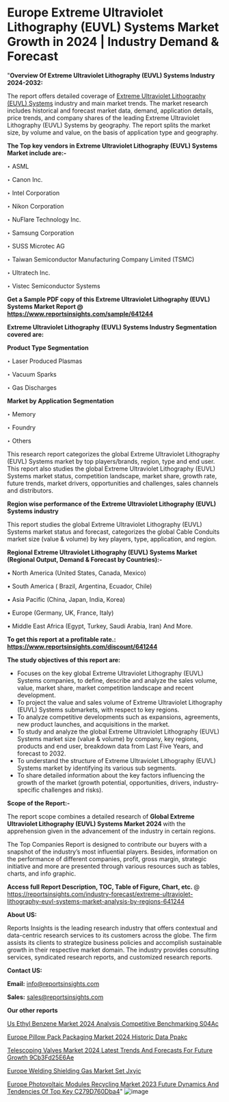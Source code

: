 # Europe Extreme Ultraviolet Lithography (EUVL) Systems Market Growth in 2024 | Industry Demand & Forecast

"<strong>Overview Of Extreme Ultraviolet Lithography (EUVL) Systems Industry 2024-2032:</strong>

The report offers detailed coverage of <a href=https://www.reportsinsights.com/sample/641244>Extreme Ultraviolet Lithography (EUVL) Systems</a> industry and main market trends. The market research includes historical and forecast market data, demand, application details, price trends, and company shares of the leading Extreme Ultraviolet Lithography (EUVL) Systems by geography. The report splits the market size, by volume and value, on the basis of application type and geography.

<strong>The Top key vendors in Extreme Ultraviolet Lithography (EUVL) Systems Market include are:- </strong>

‣ ASML

‣ Canon Inc.

‣ Intel Corporation

‣ Nikon Corporation

‣ NuFlare Technology Inc.

‣ Samsung Corporation

‣ SUSS Microtec AG

‣ Taiwan Semiconductor Manufacturing Company Limited (TSMC)

‣ Ultratech Inc.

‣ Vistec Semiconductor Systems

<strong>Get a Sample PDF copy of this Extreme Ultraviolet Lithography (EUVL) Systems Market Report </strong><strong>@ <a href=https://www.reportsinsights.com/sample/641244 style=color:#0000ff;>https://www.reportsinsights.com/sample/641244</a> </strong>

<strong>Extreme Ultraviolet Lithography (EUVL) Systems Industry Segmentation covered are:</strong>

<strong>Product Type Segmentation</strong>

‣ Laser Produced Plasmas

‣ Vacuum Sparks

‣ Gas Discharges

<strong>Market by Application Segmentation</strong>

‣ Memory

‣ Foundry

‣ Others

This research report categorizes the global Extreme Ultraviolet Lithography (EUVL) Systems market by top players/brands, region, type and end user. This report also studies the global Extreme Ultraviolet Lithography (EUVL) Systems market status, competition landscape, market share, growth rate, future trends, market drivers, opportunities and challenges, sales channels and distributors.

<strong>Region wise performance of the Extreme Ultraviolet Lithography (EUVL) Systems industry</strong><strong> </strong>

This report studies the global Extreme Ultraviolet Lithography (EUVL) Systems market status and forecast, categorizes the global Cable Conduits market size (value &amp; volume) by key players, type, application, and region. 

<strong>Regional Extreme Ultraviolet Lithography (EUVL) Systems Market (Regional Output, Demand &amp; Forecast by Countries):-</strong>

• North America (United States, Canada, Mexico)

• South America ( Brazil, Argentina, Ecuador, Chile)

• Asia Pacific (China, Japan, India, Korea)

• Europe (Germany, UK, France, Italy)

• Middle East Africa (Egypt, Turkey, Saudi Arabia, Iran) And More.

<strong>To get this report at a profitable rate.: <a href=https://www.reportsinsights.com/discount/641244 style=color:#0000ff;>https://www.reportsinsights.com/discount/641244</a></strong>

<strong>The study objectives of this report are:</strong>
<ul>
  <li>Focuses on the key global Extreme Ultraviolet Lithography (EUVL) Systems companies, to define, describe and analyze the sales volume, value, market share, market competition landscape and recent development.</li>
  <li>To project the value and sales volume of Extreme Ultraviolet Lithography (EUVL) Systems submarkets, with respect to key regions.</li>
  <li>To analyze competitive developments such as expansions, agreements, new product launches, and acquisitions in the market.</li>
  <li>To study and analyze the global Extreme Ultraviolet Lithography (EUVL) Systems market size (value &amp; volume) by company, key regions, products and end user, breakdown data from Last Five Years, and forecast to 2032.</li>
  <li>To understand the structure of Extreme Ultraviolet Lithography (EUVL) Systems market by identifying its various sub segments.</li>
  <li>To share detailed information about the key factors influencing the growth of the market (growth potential, opportunities, drivers, industry-specific challenges and risks).</li>
</ul>
<strong>Scope of the Report:-</strong><strong> </strong>

The report scope combines a detailed research of <strong>Global Extreme Ultraviolet Lithography (EUVL) Systems Market 2024 </strong>with the apprehension given in the advancement of the industry in certain regions.

The Top Companies Report is designed to contribute our buyers with a snapshot of the industry’s most influential players. Besides, information on the performance of different companies, profit, gross margin, strategic initiative and more are presented through various resources such as tables, charts, and info graphic.

<strong>Access full Report Description, TOC, Table of Figure, Chart, etc. </strong>@   <a href=https://reportsinsights.com/industry-forecast/extreme-ultraviolet-lithography-euvl-systems-market-analysis-by-regions-641244 style=color:#0000ff;>https://reportsinsights.com/industry-forecast/extreme-ultraviolet-lithography-euvl-systems-market-analysis-by-regions-641244</a>

<strong>About US:</strong>

Reports Insights is the leading research industry that offers contextual and data-centric research services to its customers across the globe. The firm assists its clients to strategize business policies and accomplish sustainable growth in their respective market domain. The industry provides consulting services, syndicated research reports, and customized research reports.

<strong>Contact US:</strong>

<p class=""""><b>Email:</b> <a href=mailto:info@reportsinsights.com>info@reportsinsights.com</a></p>
<p class=""""><b>Sales:</b> <a href=mailto:sales@reportsinsights.com>sales@reportsinsights.com</a></p>

<strong>Our other reports</strong>

<a href=https://www.linkedin.com/pulse/us-ethyl-benzene-market-2024-analysis-competitive-benchmarking-s04ac/>Us Ethyl Benzene Market 2024 Analysis Competitive Benchmarking S04Ac</a>

<a href=https://www.linkedin.com/pulse/europe-pillow-pack-packaging-market-2024-historic-data-ppakc/>Europe Pillow Pack Packaging Market 2024 Historic Data Ppakc</a>

<a href=https://medium.com/@amolshinde346727482/telescoping-valves-market-2024-latest-trends-and-forecasts-for-future-growth-9cb3fd25e6ae>Telescoping Valves Market 2024 Latest Trends And Forecasts For Future Growth 9Cb3Fd25E6Ae</a>

<a href=https://www.linkedin.com/pulse/europe-welding-shielding-gas-market-set-jxyic/>Europe Welding Shielding Gas Market Set Jxyic</a>

<a href=https://medium.com/@g65914336/europe-photovoltaic-modules-recycling-market-2023-future-dynamics-and-tendencies-of-top-key-c279d760dba4>Europe Photovoltaic Modules Recycling Market 2023 Future Dynamics And Tendencies Of Top Key C279D760Dba4</a>"
![image](https://github.com/ahaan12367/RIMarket24/assets/158471582/3fbf3d12-e3a2-43e2-8982-fa37cf091c00)
